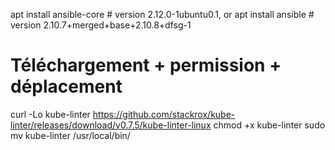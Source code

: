 apt install ansible-core  # version 2.12.0-1ubuntu0.1, or
apt install ansible       # version 2.10.7+merged+base+2.10.8+dfsg-1
# Téléchargement + permission + déplacement
curl -Lo kube-linter https://github.com/stackrox/kube-linter/releases/download/v0.7.5/kube-linter-linux
chmod +x kube-linter
sudo mv kube-linter /usr/local/bin/

